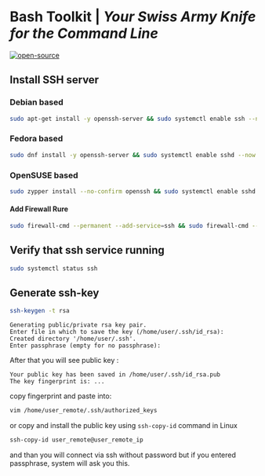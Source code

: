# **Bash Toolkit** | _Your Swiss Army Knife for the Command Line_
[![open-source](https://forthebadge.com/images/badges/open-source.svg)](https://cyberthreatdefence.com/)

##  Install SSH server

### Debian based
```bash
sudo apt-get install -y openssh-server && sudo systemctl enable ssh --now
```
### Fedora based
```bash
sudo dnf install -y openssh-server && sudo systemctl enable sshd --now
```
### OpenSUSE based

```bash
sudo zypper install --no-confirm openssh && sudo systemctl enable sshd --now
```
#### Add Firewall Rure
```bash
sudo firewall-cmd --permanent --add-service=ssh && sudo firewall-cmd --reload
```

## Verify that ssh service running
```bash
sudo systemctl status ssh
```

## Generate ssh-key
```bash
ssh-keygen -t rsa
```

```console
Generating public/private rsa key pair.
Enter file in which to save the key (/home/user/.ssh/id_rsa):
Created directory '/home/user/.ssh'.
Enter passphrase (empty for no passphrase):
```
After that you will see public key :
```console
Your public key has been saved in /home/user/.ssh/id_rsa.pub
The key fingerprint is: ...
```
copy fingerprint and paste into: 
```bash
vim /home/user_remote/.ssh/authorized_keys
```
or copy and install the public key using `ssh-copy-id` command in Linux

```bash
ssh-copy-id user_remote@user_remote_ip
```

and than you will connect via ssh without password but if you entered passphrase, system will ask you this.
